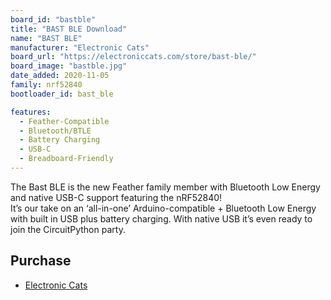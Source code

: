 ```yaml
---
board_id: "bastble"
title: "BAST BLE Download"
name: "BAST BLE"
manufacturer: "Electronic Cats"
board_url: "https://electroniccats.com/store/bast-ble/"
board_image: "bastble.jpg"
date_added: 2020-11-05
family: nrf52840
bootloader_id: bast_ble

features:
  - Feather-Compatible
  - Bluetooth/BTLE
  - Battery Charging
  - USB-C
  - Breadboard-Friendly
---
```


The Bast BLE is the new Feather family member with Bluetooth Low Energy and native USB-C support featuring the nRF52840!  
It’s our take on an ‘all-in-one’ Arduino-compatible + Bluetooth Low Energy with built in USB plus battery charging. 
With native USB it’s even ready to join the CircuitPython party.

## Purchase
* [Electronic Cats](https://electroniccats.com/store/bast-ble/)
